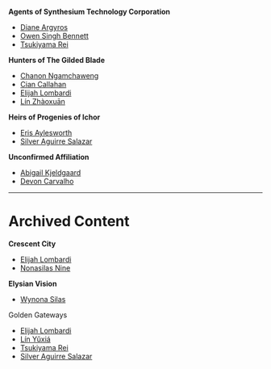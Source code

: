 **Agents of Synthesium Technology Corporation** 
- [Diane Argyros](Universes/Of_Blood_and_Ichor/Persons_of_Interest/Diane_Argyros)
- [Owen Singh Bennett](Universes/Of_Blood_and_Ichor/Persons_of_Interest/Owen_Singh_Bennett)
- [Tsukiyama Rei](Universes/Of_Blood_and_Ichor/Persons_of_Interest/Tsukiyama_Rei)

**Hunters of The Gilded Blade**
- [Chanon Ngamchaweng](Universes/Of_Blood_and_Ichor/Persons_of_Interest/Chanon_Ngamchaweng)
- [Cian Callahan](Universes/Of_Blood_and_Ichor/Persons_of_Interest/Cian_Callahan)
- [Elijah Lombardi](Universes/Of_Blood_and_Ichor/Persons_of_Interest/Elijah_Lombardi)
- [Lín Zhàoxuān](Universes/Of_Blood_and_Ichor/Persons_of_Interest/Lín_Zhàoxuān)

**Heirs of Progenies of Ichor**
- [Eris Aylesworth](Universes/Of_Blood_and_Ichor/Persons_of_Interest/Eris_Aylesworth)
- [Silver Aguirre Salazar](Universes/Of_Blood_and_Ichor/Persons_of_Interest/Silver_Aguirre_Salazar)

**Unconfirmed Affiliation**
- [Abigail Kjeldgaard](Universes/Of_Blood_and_Ichor/Persons_of_Interest/Abigail_Kjeldgaard)
- [Devon Carvalho](Universes/Of_Blood_and_Ichor/Persons_of_Interest/Devon_Carvalho)

---
# Archived Content

**Crescent City**
- [Elijah Lombardi](Universes/Archive/Crescent_City/Elijah_Lombardi)
- [Nonasilas Nine](Universes/Archive/Crescent_City/Nonasilas_Nine)

**Elysian Vision**
- [Wynona Silas](Universes/Archive/Elysian_Vision/Wynona_Silas)

Golden Gateways
- [Elijah Lombardi](Universes/Archive/Golden_Gateways/Elijah_Lombardi)
- [Lín Yǔxiá](Universes/Archive/Golden_Gateways/Lín_Yǔxiá)
- [Tsukiyama Rei](Universes/Archive/Golden_Gateways/Tsukiyama_Rei)
- [Silver Aguirre Salazar](Universes/Archive/Golden_Gateways/Silver_Aguirre_Salazar)
